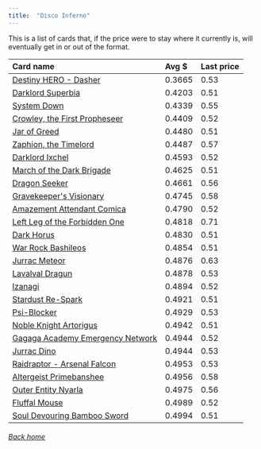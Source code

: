 ```yaml
---
title:  "Disco Inferno"
---
```


This is a list of cards that, if the price were to stay where it currently is, will eventually get in or out of the format.

| Card name | Avg $ | Last price |
| :-- | :-- | :-- |
[Destiny HERO - Dasher](https://db.ygoprodeck.com/card/?search=Destiny%20HERO%20-%20Dasher) | 0.3665 | 0.53 |
[Darklord Superbia](https://db.ygoprodeck.com/card/?search=Darklord%20Superbia) | 0.4203 | 0.51 |
[System Down](https://db.ygoprodeck.com/card/?search=System%20Down) | 0.4339 | 0.55 |
[Crowley, the First Propheseer](https://db.ygoprodeck.com/card/?search=Crowley,%20the%20First%20Propheseer) | 0.4409 | 0.52 |
[Jar of Greed](https://db.ygoprodeck.com/card/?search=Jar%20of%20Greed) | 0.4480 | 0.51 |
[Zaphion, the Timelord](https://db.ygoprodeck.com/card/?search=Zaphion,%20the%20Timelord) | 0.4487 | 0.57 |
[Darklord Ixchel](https://db.ygoprodeck.com/card/?search=Darklord%20Ixchel) | 0.4593 | 0.52 |
[March of the Dark Brigade](https://db.ygoprodeck.com/card/?search=March%20of%20the%20Dark%20Brigade) | 0.4625 | 0.51 |
[Dragon Seeker](https://db.ygoprodeck.com/card/?search=Dragon%20Seeker) | 0.4661 | 0.56 |
[Gravekeeper's Visionary](https://db.ygoprodeck.com/card/?search=Gravekeeper's%20Visionary) | 0.4745 | 0.58 |
[Amazement Attendant Comica](https://db.ygoprodeck.com/card/?search=Amazement%20Attendant%20Comica) | 0.4790 | 0.52 |
[Left Leg of the Forbidden One](https://db.ygoprodeck.com/card/?search=Left%20Leg%20of%20the%20Forbidden%20One) | 0.4818 | 0.71 |
[Dark Horus](https://db.ygoprodeck.com/card/?search=Dark%20Horus) | 0.4830 | 0.51 |
[War Rock Bashileos](https://db.ygoprodeck.com/card/?search=War%20Rock%20Bashileos) | 0.4854 | 0.51 |
[Jurrac Meteor](https://db.ygoprodeck.com/card/?search=Jurrac%20Meteor) | 0.4876 | 0.63 |
[Lavalval Dragun](https://db.ygoprodeck.com/card/?search=Lavalval%20Dragun) | 0.4878 | 0.53 |
[Izanagi](https://db.ygoprodeck.com/card/?search=Izanagi) | 0.4894 | 0.52 |
[Stardust Re-Spark](https://db.ygoprodeck.com/card/?search=Stardust%20Re-Spark) | 0.4921 | 0.51 |
[Psi-Blocker](https://db.ygoprodeck.com/card/?search=Psi-Blocker) | 0.4929 | 0.53 |
[Noble Knight Artorigus](https://db.ygoprodeck.com/card/?search=Noble%20Knight%20Artorigus) | 0.4942 | 0.51 |
[Gagaga Academy Emergency Network](https://db.ygoprodeck.com/card/?search=Gagaga%20Academy%20Emergency%20Network) | 0.4944 | 0.52 |
[Jurrac Dino](https://db.ygoprodeck.com/card/?search=Jurrac%20Dino) | 0.4944 | 0.53 |
[Raidraptor - Arsenal Falcon](https://db.ygoprodeck.com/card/?search=Raidraptor%20-%20Arsenal%20Falcon) | 0.4953 | 0.53 |
[Altergeist Primebanshee](https://db.ygoprodeck.com/card/?search=Altergeist%20Primebanshee) | 0.4956 | 0.58 |
[Outer Entity Nyarla](https://db.ygoprodeck.com/card/?search=Outer%20Entity%20Nyarla) | 0.4975 | 0.56 |
[Fluffal Mouse](https://db.ygoprodeck.com/card/?search=Fluffal%20Mouse) | 0.4989 | 0.52 |
[Soul Devouring Bamboo Sword](https://db.ygoprodeck.com/card/?search=Soul%20Devouring%20Bamboo%20Sword) | 0.4994 | 0.51 |

###### [Back home](index)